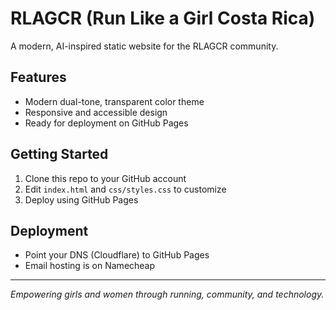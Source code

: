 # RLAGCR (Run Like a Girl Costa Rica)

A modern, AI-inspired static website for the RLAGCR community.

## Features
- Modern dual-tone, transparent color theme
- Responsive and accessible design
- Ready for deployment on GitHub Pages

## Getting Started
1. Clone this repo to your GitHub account
2. Edit `index.html` and `css/styles.css` to customize
3. Deploy using GitHub Pages

## Deployment
- Point your DNS (Cloudflare) to GitHub Pages
- Email hosting is on Namecheap

---

*Empowering girls and women through running, community, and technology.*
